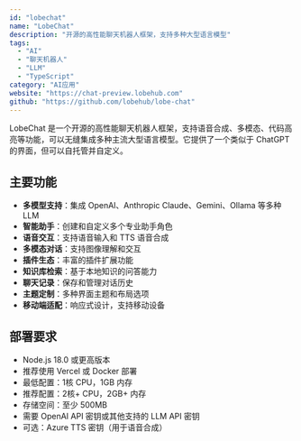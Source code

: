 ```yaml
---
id: "lobechat"
name: "LobeChat"
description: "开源的高性能聊天机器人框架，支持多种大型语言模型"
tags:
  - "AI"
  - "聊天机器人"
  - "LLM"
  - "TypeScript"
category: "AI应用"
website: "https://chat-preview.lobehub.com"
github: "https://github.com/lobehub/lobe-chat"
---
```


LobeChat 是一个开源的高性能聊天机器人框架，支持语音合成、多模态、代码高亮等功能，可以无缝集成多种主流大型语言模型。它提供了一个类似于 ChatGPT 的界面，但可以自托管并自定义。

## 主要功能

- **多模型支持**：集成 OpenAI、Anthropic Claude、Gemini、Ollama 等多种 LLM
- **智能助手**：创建和自定义多个专业助手角色
- **语音交互**：支持语音输入和 TTS 语音合成
- **多模态对话**：支持图像理解和交互
- **插件生态**：丰富的插件扩展功能
- **知识库检索**：基于本地知识的问答能力
- **聊天记录**：保存和管理对话历史
- **主题定制**：多种界面主题和布局选项
- **移动端适配**：响应式设计，支持移动设备

## 部署要求

- Node.js 18.0 或更高版本
- 推荐使用 Vercel 或 Docker 部署
- 最低配置：1核 CPU，1GB 内存
- 推荐配置：2核+ CPU，2GB+ 内存
- 存储空间：至少 500MB
- 需要 OpenAI API 密钥或其他支持的 LLM API 密钥
- 可选：Azure TTS 密钥（用于语音合成）